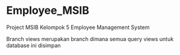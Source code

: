 # Employee_MSIB
Project MSIB Kelompok 5 Employee Management System

Branch views merupakan branch dimana semua query views untuk database ini disimpan
